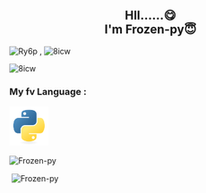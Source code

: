 <h2 align="center">HII......😋<br>I'm Frozen-py😇</h1>

![Ry6p](https://user-images.githubusercontent.com/88402272/136350393-f32ca3c2-6430-407a-a7d5-1ffa41d9f913.gif) , ![8icw](https://user-images.githubusercontent.com/88402272/136411628-7216c079-307d-400b-98a5-71ade043db54.gif)

![8icw](https://user-images.githubusercontent.com/88402272/136411628-7216c079-307d-400b-98a5-71ade043db54.gif)

  <h3 align="left">My fv Language : </h3>
</a>  <a href="https://www.python.org" target="_blank"> <img src="https://raw.githubusercontent.com/devicons/devicon/master/icons/python/python-original.svg" alt="python" width="70" height="70"/> </a>

<p><img align="center" src="https://github-readme-stats.vercel.app/api/top-langs?username=Frozen-py&show_icons=true&layout=compact&theme=highcontrast" alt="Frozen-py" /></p>

<p>&nbsp;<img align="center" src="https://github-readme-stats.vercel.app/api?username=Frozen-py&show_icons=true&theme=highcontrast" alt="Frozen-py" /></p>


</details>

